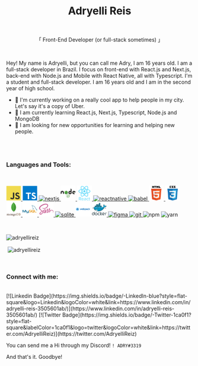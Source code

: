 <h1 align="center" > Adryelli Reis</h1>
</br>

<p align="center" >「 Front-End Developer (or full-stack sometimes) 」</p></br>

Hey! My name is Adryelli, but you can call me Adry, I am 16 years old. I am a full-stack developer in Brazil. I focus on front-end with React.js and Next.js, back-end with Node.js and Mobile with React Native, all with Typescript.
I'm a student and full-stack developer. I am 16 years old and I am in the second year of high school. 
</br>
- 🔭 I'm currently working on a really cool app to help people in my city. Let's say it's a copy of Uber.
- 🌱 I am currently learning React.js, Next.js, Typescript, Node.js and MongoDB
- 🤝 I am looking for new opportunities for learning and helping new people.
</br>
</br>


<h3 align="left">Languages and Tools:</h3></br>

<p align="left">

<a href="https://developer.mozilla.org/en-US/docs/Web/JavaScript" target="_blank"> <img src="https://raw.githubusercontent.com/devicons/devicon/master/icons/javascript/javascript-original.svg" alt="javascript" width="40" height="40"/> 
</a>
<a href="https://www.typescriptlang.org/" target="_blank"> <img src="https://raw.githubusercontent.com/devicons/devicon/master/icons/typescript/typescript-original.svg" alt="typescript" width="40" height="40"/> </a>
<a href="https://nextjs.org/" target="_blank"> <img src="https://cdn.worldvectorlogo.com/logos/nextjs-3.svg" alt="nextjs" width="40" height="40"/> </a>
<a href="https://nodejs.org" target="_blank"> <img src="https://raw.githubusercontent.com/devicons/devicon/master/icons/nodejs/nodejs-original-wordmark.svg" alt="nodejs" width="40" height="40"/> </a>
<a href="https://reactjs.org/" target="_blank"> <img src="https://raw.githubusercontent.com/devicons/devicon/master/icons/react/react-original-wordmark.svg" alt="react" width="40" height="40"/> </a>
<a href="https://reactnative.dev/" target="_blank"> <img src="https://reactnative.dev/img/header_logo.svg" alt="reactnative" width="40" height="40"/> </a>
<a href="https://babeljs.io/" target="_blank"> <img src="https://www.vectorlogo.zone/logos/babeljs/babeljs-icon.svg" alt="babel" width="40" height="40"/> </a>
<a href="https://www.w3.org/html/" target="_blank"> <img src="https://raw.githubusercontent.com/devicons/devicon/master/icons/html5/html5-original-wordmark.svg" alt="html5" width="40" height="40"/> </a>
<a href="https://www.w3schools.com/css/" target="_blank"> <img src="https://raw.githubusercontent.com/devicons/devicon/master/icons/css3/css3-original-wordmark.svg" alt="css3" width="40" height="40"/> </a>
<a href="https://www.mongodb.com/" target="_blank"> <img src="https://raw.githubusercontent.com/devicons/devicon/master/icons/mongodb/mongodb-original-wordmark.svg" alt="mongodb" width="40" height="40"/> </a>
<a href="https://www.mysql.com/" target="_blank"> <img src="https://raw.githubusercontent.com/devicons/devicon/master/icons/mysql/mysql-original-wordmark.svg" alt="mysql" width="40" height="40"/> </a>
<a href="https://sass-lang.com" target="_blank"> <img src="https://raw.githubusercontent.com/devicons/devicon/master/icons/sass/sass-original.svg" alt="sass" width="40" height="40"/> </a>
<a href="https://www.sqlite.org/" target="_blank"> <img src="https://www.vectorlogo.zone/logos/sqlite/sqlite-icon.svg" alt="sqlite" width="40" height="40"/> </a>
<a href="https://webpack.js.org" target="_blank"> <img src="https://raw.githubusercontent.com/devicons/devicon/d00d0969292a6569d45b06d3f350f463a0107b0d/icons/webpack/webpack-original-wordmark.svg" alt="webpack" width="40" height="40"/></a>
<a href="https://www.docker.com/" target="_blank"> <img src="https://raw.githubusercontent.com/devicons/devicon/master/icons/docker/docker-original-wordmark.svg" alt="docker" width="40" height="40"/> </a>
<a href="https://www.figma.com/" target="_blank"> <img src="https://www.vectorlogo.zone/logos/figma/figma-icon.svg" alt="figma" width="40" height="40"/> </a>
<a href="https://git-scm.com/" target="_blank"> <img src="https://www.vectorlogo.zone/logos/git-scm/git-scm-icon.svg" alt="git" width="40" height="40"/> </a>
<img alt="npm" src="https://camo.githubusercontent.com/1e50ab8……3d666c6…" data-canonical-src="https://img.shields.io/badge/-NPM-CB3837?style=flat-square&logo=npm&logoColor=white" style="max-width:100%;">
<img alt="yarn" src="https://camo.githubusercontent.com/86b66fa……666c617…" data-canonical-src="https://img.shields.io/badge/-Yarn-289bed?style=flat-square&logo=yarn&logoColor=white" style="max-width:100%;">
</p></br>

<p><img align="left" src="https://github-readme-stats.vercel.app/api/top-langs?username=adryellireiz&show_icons=true&theme=dracula&locale=en&layout=compact" alt="adryellireiz" /></p>

</br>

<p>&nbsp;<img align="center" src="https://github-readme-stats.vercel.app/api?username=adryellireiz&show_icons=true&theme=dracula&locale=en" alt="adryellireiz" /></p>
</br>

<h3 align="left">Connect with me:</h3></br>
[![Linkedin Badge](https://img.shields.io/badge/-LinkedIn-blue?style=flat-square&logo=Linkedin&logoColor=white&link=https://www.linkedin.com/in/adryelli-reis-3505601ab/)](https://www.linkedin.com/in/adryelli-reis-3505601ab/)
[![Twitter Badge](https://img.shields.io/badge/-Twitter-1ca0f1?style=flat-square&labelColor=1ca0f1&logo=twitter&logoColor=white&link=https://twitter.com/AdryelliReiz)](https://twitter.com/AdryelliReiz)
</br>
<p>You can send me a Hi through my Discord! <code>! ADRY#3319</code></p></nr>
<p>And that's it. Goodbye!</p>
